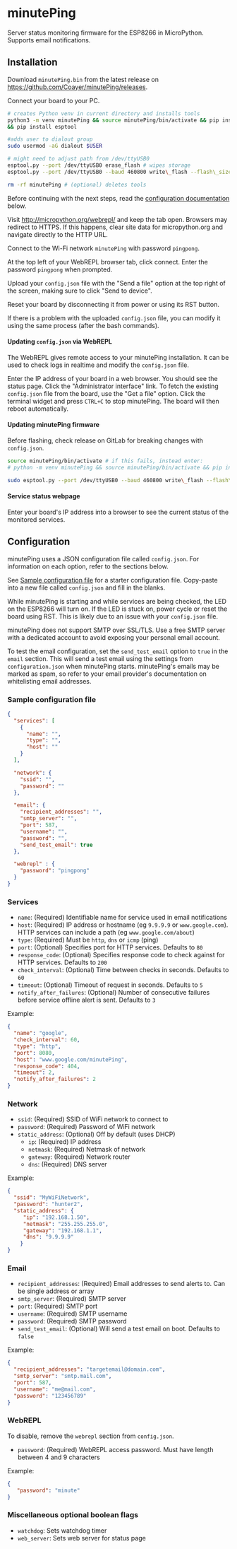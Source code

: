 # minutePing

Server status monitoring firmware for the ESP8266 in MicroPython. Supports email notifications.

## Installation

Download `minutePing.bin` from the latest release on https://github.com/Coayer/minutePing/releases.

Connect your board to your PC.

```bash
# creates Python venv in current directory and installs tools
python3 -m venv minutePing && source minutePing/bin/activate && pip install --upgrade pip
&& pip install esptool

#adds user to dialout group
sudo usermod -aG dialout $USER

# might need to adjust path from /dev/ttyUSB0
esptool.py --port /dev/ttyUSB0 erase_flash # wipes storage
esptool.py --port /dev/ttyUSB0 --baud 460800 write\_flash --flash\_size=detect 0 minutePing.bin # installs firmware

rm -rf minutePing # (optional) deletes tools
```

Before continuing with the next steps, read the [configuration documentation](#configuration) below.

Visit http://micropython.org/webrepl/ and keep the tab open. Browsers may redirect to HTTPS. If this happens, clear site data for micropython.org and navigate directly to the HTTP URL.

Connect to the Wi-Fi network `minutePing` with password `pingpong`.

At the top left of your WebREPL browser tab, click connect. Enter the password `pingpong` when prompted.

Upload your `config.json` file with the "Send a file" option at the top right of the screen, making sure to click "Send to device".

Reset your board by disconnecting it from power or using its RST button.

If there is a problem with the uploaded `config.json` file, you can modify it using the same process (after the bash commands).

#### Updating `config.json` via WebREPL

The WebREPL gives remote access to your minutePing installation. It can be used to check logs in realtime and modify the `config.json` file.

Enter the IP address of your board in a web browser. You should see the status page. Click the "Administrator interface" link. To fetch the existing `config.json` file from the board, use the "Get a file" option.
Click the terminal widget and press `CTRL+C` to stop minutePing. The board will then reboot automatically.

#### Updating minutePing firmware

Before flashing, check release on GitLab for breaking changes with `config.json`.

```bash
source minutePing/bin/activate # if this fails, instead enter:
# python -m venv minutePing && source minutePing/bin/activate && pip install esptool

sudo esptool.py --port /dev/ttyUSB0 --baud 460800 write\_flash --flash\_size=detect 0 minutePing.bin
```

#### Service status webpage

Enter your board's IP address into a browser to see the current status of the monitored services.

## Configuration

minutePing uses a JSON configuration file called `config.json`. For information on each option, refer to the sections below.

See [Sample configuration file](#sample-configuration-file) for a starter configuration file. Copy-paste into a new file called `config.json` and fill in the blanks. 

While minutePing is starting and while services are being checked, the LED on the ESP8266 will turn on. If the LED is stuck on, power cycle or reset the board using RST. This is likely due to an issue with your `config.json` file.

minutePing does not support SMTP over SSL/TLS. Use a free SMTP server with a dedicated account to avoid exposing your personal email account.

To test the email configuration, set the `send_test_email` option to `true` in the `email` section. This will send a test email using the settings from `configuration.json` when minutePing starts. minutePing's emails may be marked as spam, so refer to your email provider's documentation on whitelisting email addresses. 

### Sample configuration file

```json
{
  "services": [
    {
      "name": "",
      "type": "",
      "host": ""
    }
  ],

  "network": {
    "ssid": "",
    "password": ""
  },

  "email": {
    "recipient_addresses": "",
    "smtp_server": "",
    "port": 587,
    "username": "",
    "password": "",
    "send_test_email": true
  },

  "webrepl" : {
    "password": "pingpong"
  }
}
```

### Services

 - `name`: (Required) Identifiable name for service used in email notifications
 - `host`: (Required) IP address or hostname (eg `9.9.9.9` or `www.google.com`). HTTP services can include a path (eg `www.google.com/about`)
 - `type`: (Required) Must be `http`, `dns` or `icmp` (ping)
 - `port`: (Optional) Specifies port for HTTP services. Defaults to `80`
 - `response_code`: (Optional) Specifies response code to check against for HTTP services. Defaults to `200`
 - `check_interval`: (Optional) Time between checks in seconds. Defaults to `60`
 - `timeout`: (Optional) Timeout of request in seconds. Defaults to `5`
 - `notify_after_failures`: (Optional) Number of consecutive failures before service offline alert is sent. Defaults to `3`

Example:

```json
{
  "name": "google",
  "check_interval": 60,
  "type": "http",
  "port": 8080,
  "host": "www.google.com/minutePing",
  "response_code": 404, 
  "timeout": 2,
  "notify_after_failures": 2
}
```

### Network

 - `ssid`: (Required) SSID of WiFi network to connect to
 - `password`: (Required) Password of WiFi network
 - `static_address`: (Optional) Off by default (uses DHCP)
    - `ip`: (Required) IP address
    - `netmask`: (Required) Netmask of network
    - `gateway`: (Required) Network router
    - `dns`: (Required) DNS server

Example:

```json
{
  "ssid": "MyWiFiNetwork",
  "password": "hunter2", 
  "static_address": {
     "ip": "192.168.1.50", 
     "netmask": "255.255.255.0", 
     "gateway": "192.168.1.1", 
     "dns": "9.9.9.9"
    }
}
```

### Email

 - `recipient_addresses`: (Required) Email addresses to send alerts to. Can be single address or array
 - `smtp_server`: (Required) SMTP server
 - `port`: (Required) SMTP port
 - `username`: (Required) SMTP username
 - `password`: (Required) SMTP password
 - `send_test_email`: (Optional) Will send a test email on boot. Defaults to `false`

Example:

```json
{
  "recipient_addresses": "targetemail@domain.com",
  "smtp_server": "smtp.mail.com",
  "port": 587,
  "username": "me@mail.com",
  "password": "123456789"
}
```

### WebREPL

To disable, remove the `webrepl` section from `config.json`.

 - `password`: (Required) WebREPL access password. Must have length between 4 and 9 characters

Example:

```json
{
   "password": "minute"
}
```

### Miscellaneous optional boolean flags

 - `watchdog`: Sets watchdog timer
 - `web_server`: Sets web server for status page
